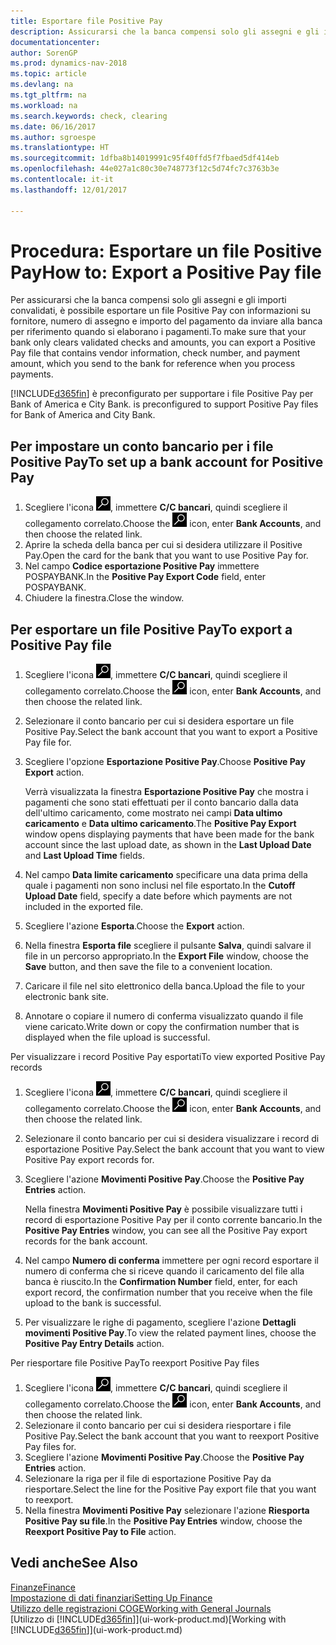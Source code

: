 ```yaml
---
title: Esportare file Positive Pay
description: Assicurarsi che la banca compensi solo gli assegni e gli importi convalidati tramite l'esportazione di file Positive Pay che contengano informazioni sul fornitore e pagamento.
documentationcenter: 
author: SorenGP
ms.prod: dynamics-nav-2018
ms.topic: article
ms.devlang: na
ms.tgt_pltfrm: na
ms.workload: na
ms.search.keywords: check, clearing
ms.date: 06/16/2017
ms.author: sgroespe
ms.translationtype: HT
ms.sourcegitcommit: 1dfba8b14019991c95f40ffd5f7fbaed5df414eb
ms.openlocfilehash: 44e027a1c80c30e748773f12c5d74fc7c3763b3e
ms.contentlocale: it-it
ms.lasthandoff: 12/01/2017

---
```

# <a name="how-to-export-a-positive-pay-file"></a><span data-ttu-id="58554-103">Procedura: Esportare un file Positive Pay</span><span class="sxs-lookup"><span data-stu-id="58554-103">How to: Export a Positive Pay file</span></span>
<span data-ttu-id="58554-104">Per assicurarsi che la banca compensi solo gli assegni e gli importi convalidati, è possibile esportare un file Positive Pay con informazioni su fornitore, numero di assegno e importo del pagamento da inviare alla banca per riferimento quando si elaborano i pagamenti.</span><span class="sxs-lookup"><span data-stu-id="58554-104">To make sure that your bank only clears validated checks and amounts, you can export a Positive Pay file that contains vendor information, check number, and payment amount, which you send to the bank for reference when you process payments.</span></span>

[!INCLUDE[d365fin](includes/d365fin_md.md)]<span data-ttu-id="58554-105"> è preconfigurato per supportare i file Positive Pay per Bank of America e City Bank.</span><span class="sxs-lookup"><span data-stu-id="58554-105"> is preconfigured to support Positive Pay files for Bank of America and City Bank.</span></span>

## <a name="to-set-up-a-bank-account-for-positive-pay"></a><span data-ttu-id="58554-106">Per impostare un conto bancario per i file Positive Pay</span><span class="sxs-lookup"><span data-stu-id="58554-106">To set up a bank account for Positive Pay</span></span>
1. <span data-ttu-id="58554-107">Scegliere l'icona ![Cerca pagina o report](media/ui-search/search_small.png "icona Cerca pagina o report"), immettere **C/C bancari**, quindi scegliere il collegamento correlato.</span><span class="sxs-lookup"><span data-stu-id="58554-107">Choose the ![Search for Page or Report](media/ui-search/search_small.png "Search for Page or Report icon") icon, enter **Bank Accounts**, and then choose the related link.</span></span>
2. <span data-ttu-id="58554-108">Aprire la scheda della banca per cui si desidera utilizzare il Positive Pay.</span><span class="sxs-lookup"><span data-stu-id="58554-108">Open the card for the bank that you want to use Positive Pay for.</span></span>
3. <span data-ttu-id="58554-109">Nel campo **Codice esportazione Positive Pay** immettere POSPAYBANK.</span><span class="sxs-lookup"><span data-stu-id="58554-109">In the **Positive Pay Export Code** field, enter POSPAYBANK.</span></span>
4. <span data-ttu-id="58554-110">Chiudere la finestra.</span><span class="sxs-lookup"><span data-stu-id="58554-110">Close the window.</span></span>

## <a name="to-export-a-positive-pay-file"></a><span data-ttu-id="58554-111">Per esportare un file Positive Pay</span><span class="sxs-lookup"><span data-stu-id="58554-111">To export a Positive Pay file</span></span>
1. <span data-ttu-id="58554-112">Scegliere l'icona ![Cerca pagina o report](media/ui-search/search_small.png "icona Cerca pagina o report"), immettere **C/C bancari**, quindi scegliere il collegamento correlato.</span><span class="sxs-lookup"><span data-stu-id="58554-112">Choose the ![Search for Page or Report](media/ui-search/search_small.png "Search for Page or Report icon") icon, enter **Bank Accounts**, and then choose the related link.</span></span>
2. <span data-ttu-id="58554-113">Selezionare il conto bancario per cui si desidera esportare un file Positive Pay.</span><span class="sxs-lookup"><span data-stu-id="58554-113">Select the bank account that you want to export a Positive Pay file for.</span></span>
3. <span data-ttu-id="58554-114">Scegliere l'opzione **Esportazione Positive Pay**.</span><span class="sxs-lookup"><span data-stu-id="58554-114">Choose **Positive Pay Export** action.</span></span>

    <span data-ttu-id="58554-115">Verrà visualizzata la finestra **Esportazione Positive Pay** che mostra i pagamenti che sono stati effettuati per il conto bancario dalla data dell'ultimo caricamento, come mostrato nei campi **Data ultimo caricamento** e **Data ultimo caricamento**.</span><span class="sxs-lookup"><span data-stu-id="58554-115">The **Positive Pay Export** window opens displaying payments that have been made for the bank account since the last upload date, as shown in the **Last Upload Date** and **Last Upload Time** fields.</span></span>
4. <span data-ttu-id="58554-116">Nel campo **Data limite caricamento** specificare una data prima della quale i pagamenti non sono inclusi nel file esportato.</span><span class="sxs-lookup"><span data-stu-id="58554-116">In the **Cutoff Upload Date** field, specify a date before which payments are not included in the exported file.</span></span>
5. <span data-ttu-id="58554-117">Scegliere l'azione **Esporta**.</span><span class="sxs-lookup"><span data-stu-id="58554-117">Choose the **Export** action.</span></span>
6. <span data-ttu-id="58554-118">Nella finestra **Esporta file** scegliere il pulsante **Salva**, quindi salvare il file in un percorso appropriato.</span><span class="sxs-lookup"><span data-stu-id="58554-118">In the **Export File** window, choose the **Save** button, and then save the file to a convenient location.</span></span>
7. <span data-ttu-id="58554-119">Caricare il file nel sito elettronico della banca.</span><span class="sxs-lookup"><span data-stu-id="58554-119">Upload the file to your electronic bank site.</span></span>
8. <span data-ttu-id="58554-120">Annotare o copiare il numero di conferma visualizzato quando il file viene caricato.</span><span class="sxs-lookup"><span data-stu-id="58554-120">Write down or copy the confirmation number that is displayed when the file upload is successful.</span></span>

<span data-ttu-id="58554-121">Per visualizzare i record Positive Pay esportati</span><span class="sxs-lookup"><span data-stu-id="58554-121">To view exported Positive Pay records</span></span>

1. <span data-ttu-id="58554-122">Scegliere l'icona ![Cerca pagina o report](media/ui-search/search_small.png "icona Cerca pagina o report"), immettere **C/C bancari**, quindi scegliere il collegamento correlato.</span><span class="sxs-lookup"><span data-stu-id="58554-122">Choose the ![Search for Page or Report](media/ui-search/search_small.png "Search for Page or Report icon") icon, enter **Bank Accounts**, and then choose the related link.</span></span>
2. <span data-ttu-id="58554-123">Selezionare il conto bancario per cui si desidera visualizzare i record di esportazione Positive Pay.</span><span class="sxs-lookup"><span data-stu-id="58554-123">Select the bank account that you want to view Positive Pay export records for.</span></span>
3. <span data-ttu-id="58554-124">Scegliere l'azione **Movimenti Positive Pay**.</span><span class="sxs-lookup"><span data-stu-id="58554-124">Choose the **Positive Pay Entries** action.</span></span>

    <span data-ttu-id="58554-125">Nella finestra **Movimenti Positive Pay** è possibile visualizzare tutti i record di esportazione Positive Pay per il conto corrente bancario.</span><span class="sxs-lookup"><span data-stu-id="58554-125">In the **Positive Pay Entries** window, you can see all the Positive Pay export records for the bank account.</span></span>
4. <span data-ttu-id="58554-126">Nel campo **Numero di conferma** immettere per ogni record esportare il numero di conferma che si riceve quando il caricamento del file alla banca è riuscito.</span><span class="sxs-lookup"><span data-stu-id="58554-126">In the **Confirmation Number** field, enter, for each export record, the confirmation number that you receive when the file upload to the bank is successful.</span></span>
5. <span data-ttu-id="58554-127">Per visualizzare le righe di pagamento, scegliere l'azione **Dettagli movimenti Positive Pay**.</span><span class="sxs-lookup"><span data-stu-id="58554-127">To view the related payment lines, choose the **Positive Pay Entry Details** action.</span></span>

<span data-ttu-id="58554-128">Per riesportare file Positive Pay</span><span class="sxs-lookup"><span data-stu-id="58554-128">To reexport Positive Pay files</span></span>

1. <span data-ttu-id="58554-129">Scegliere l'icona ![Cerca pagina o report](media/ui-search/search_small.png "icona Cerca pagina o report"), immettere **C/C bancari**, quindi scegliere il collegamento correlato.</span><span class="sxs-lookup"><span data-stu-id="58554-129">Choose the ![Search for Page or Report](media/ui-search/search_small.png "Search for Page or Report icon") icon, enter **Bank Accounts**, and then choose the related link.</span></span>
2. <span data-ttu-id="58554-130">Selezionare il conto bancario per cui si desidera riesportare i file Positive Pay.</span><span class="sxs-lookup"><span data-stu-id="58554-130">Select the bank account that you want to reexport Positive Pay files for.</span></span>
3. <span data-ttu-id="58554-131">Scegliere l'azione **Movimenti Positive Pay**.</span><span class="sxs-lookup"><span data-stu-id="58554-131">Choose the **Positive Pay Entries** action.</span></span>
4. <span data-ttu-id="58554-132">Selezionare la riga per il file di esportazione Positive Pay da riesportare.</span><span class="sxs-lookup"><span data-stu-id="58554-132">Select the line for the Positive Pay export file that you want to reexport.</span></span>
5. <span data-ttu-id="58554-133">Nella finestra **Movimenti Positive Pay** selezionare l'azione **Riesporta Positive Pay su file**.</span><span class="sxs-lookup"><span data-stu-id="58554-133">In the **Positive Pay Entries** window, choose the **Reexport Positive Pay to File** action.</span></span>

## <a name="see-also"></a><span data-ttu-id="58554-134">Vedi anche</span><span class="sxs-lookup"><span data-stu-id="58554-134">See Also</span></span>
[<span data-ttu-id="58554-135">Finanze</span><span class="sxs-lookup"><span data-stu-id="58554-135">Finance</span></span>](finance.md)  
[<span data-ttu-id="58554-136">Impostazione di dati finanziari</span><span class="sxs-lookup"><span data-stu-id="58554-136">Setting Up Finance</span></span>](finance-setup-finance.md)  
[<span data-ttu-id="58554-137">Utilizzo delle registrazioni COGE</span><span class="sxs-lookup"><span data-stu-id="58554-137">Working with General Journals</span></span>](ui-work-general-journals.md)  
<span data-ttu-id="58554-138">[Utilizzo di [!INCLUDE[d365fin](includes/d365fin_md.md)]](ui-work-product.md)</span><span class="sxs-lookup"><span data-stu-id="58554-138">[Working with [!INCLUDE[d365fin](includes/d365fin_md.md)]](ui-work-product.md)</span></span>

